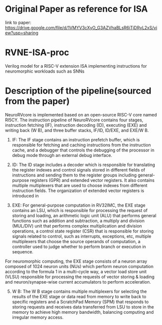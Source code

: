 # Original Paper as reference for ISA
link to paper: https://drive.google.com/file/d/1VMYV3cXyO_G3AZVhaBLsR6iTjDRyL2xS/view?usp=sharing


# RVNE-ISA-proc
Verilog model for a RISC-V extension ISA implementing instructions for neuromorphic workloads such as SNNs

# Description of the pipeline(sourced from the paper)

NeuroRVcore is implemented based on an open-source RISC-V core named RI5CY. The instruction pipeline of NeuroRVcore contains four stages, instruction fetching (IF), instruction decoding (ID), executing (EXE) and writing back (W B), and three buffer stacks, IF/ID, ID/EXE, and EXE/W B.

1) IF: The IF stage contains an instruction prefetch buffer, which is responsible for fetching and caching instructions from the instruction cache, and a debugger that controls the debugging of the processor in debug mode through an external debug interface.

2) ID: The ID stage includes a decoder which is responsible for translating the register indexes and control signals stored in different fields of instructions and sending them to the register groups including general-purpose registers (GPR) and extended vector registers. It also contains multiple multiplexers that are used to choose indexes from different instruction fields. The organization of extended vector registers is introduced in

3) EXE: For general-purpose computation in RV32IMC, the EXE stage contains an LSU, which is responsible for
processing the request of storing and loading, an arithmetic logic unit (ALU) that performs general functions such as addition and subtraction, a multiply and division (MUL/DIV) unit that performs complex multiplication and division operations, a control state register (CSR) that is responsible for storing signals related to control, such as interrupts, exceptions, etc, multiple multiplexers that choose the source operands of computation, a controller used to judge whether to perform branch or execution in sequence.

For neuromorphic computing, the EXE stage consists of a neuron array composed of 1024 neuron units (NUs) which perform neuron computation according to the formula 1 in a multi-cycle way, a vector load store unit (VLSU) responsible for processing the requests of vector storing & loading and neuron/synapse-wise current accumulators to perform acceleration.

5) W B: The W B stage contains multiple multiplexers for selecting the results of the EXE stage or data read from memory to write back to specific registers and a ScratchPad Memory (SPM) that responds to storing requests and receives data transferred from LSU to store in the memory to achieve high memory bandwidth, balancing computing and irregular memory access.
